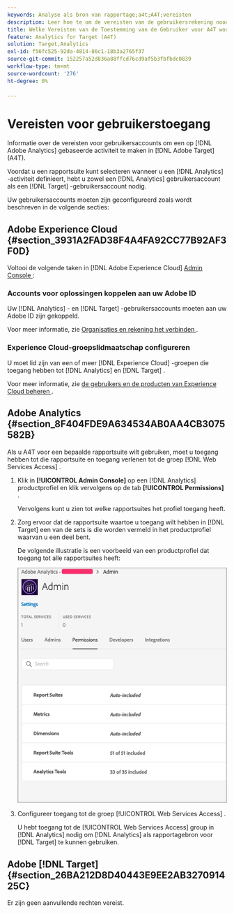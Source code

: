 ```yaml
---
keywords: Analyse als bron van rapportage;a4t;A4T;vereisten
description: Leer hoe te om de vereisten van de gebruikersrekening noodzakelijk te vormen om een op Adobe Analytics-Gebaseerde activiteit in Adobe  [!DNL Target]  tot stand te brengen gebruikend Analytics voor  [!DNL Target]  (A4T).
title: Welke Vereisten van de Toestemming van de Gebruiker voor A4T worden vereist?
feature: Analytics for Target (A4T)
solution: Target,Analytics
exl-id: f56fc525-92da-4814-86c1-18b3a2765f37
source-git-commit: 152257a52d836a88ffcd76cd9af5b3fbfbdc0839
workflow-type: tm+mt
source-wordcount: '276'
ht-degree: 0%

---
```


# Vereisten voor gebruikerstoegang

Informatie over de vereisten voor gebruikersaccounts om een op [!DNL Adobe Analytics] gebaseerde activiteit te maken in [!DNL Adobe Target] (A4T).

Voordat u een rapportsuite kunt selecteren wanneer u een [!DNL Analytics] -activiteit definieert, hebt u zowel een [!DNL Analytics] gebruikersaccount als een [!DNL Target] -gebruikersaccount nodig.

Uw gebruikersaccounts moeten zijn geconfigureerd zoals wordt beschreven in de volgende secties:

## Adobe Experience Cloud {#section_3931A2FAD38F4A4FA92CC77B92AF3F0D}

Voltooi de volgende taken in [!DNL Adobe Experience Cloud] [ Admin Console ](https://adminconsole.adobe.com):

### Accounts voor oplossingen koppelen aan uw Adobe ID

Uw [!DNL Analytics] - en [!DNL Target] -gebruikersaccounts moeten aan uw Adobe ID zijn gekoppeld.

Voor meer informatie, zie [ Organisaties en rekening het verbinden ](https://experienceleague.adobe.com/docs/core-services/interface/administration/organizations.html?lang=nl-NL).

### Experience Cloud-groepslidmaatschap configureren

U moet lid zijn van een of meer [!DNL Experience Cloud] -groepen die toegang hebben tot [!DNL Analytics] en [!DNL Target] .

Voor meer informatie, zie [ de gebruikers en de producten van Experience Cloud beheren ](https://experienceleague.adobe.com/docs/core-services/interface/manage-users-and-products/admin-getting-started.html?lang=nl-NL).

## Adobe Analytics {#section_8F404FDE9A634534AB0AA4CB3075582B}

Als u A4T voor een bepaalde rapportsuite wilt gebruiken, moet u toegang hebben tot die rapportsuite en toegang verlenen tot de groep [!DNL Web Services Access] .

1. Klik in **[!UICONTROL Admin Console]** op een [!DNL Analytics] productprofiel en klik vervolgens op de tab **[!UICONTROL Permissions]** .

   Vervolgens kunt u zien tot welke rapportsuites het profiel toegang heeft.

1. Zorg ervoor dat de rapportsuite waartoe u toegang wilt hebben in [!DNL Target] een van de sets is die worden vermeld in het productprofiel waarvan u een deel bent.

   De volgende illustratie is een voorbeeld van een productprofiel dat toegang tot alle rapportsuites heeft:

   ![ het lusje van de Toestemming van Admin Console ](/help/main/c-integrating-target-with-mac/a4t/assets/permissions-tab.png)

1. Configureer toegang tot de groep [!UICONTROL Web Services Access] .

   U hebt toegang tot de [!UICONTROL Web Services Access] group in [!DNL Analytics] nodig om [!DNL Analytics] als rapportagebron voor [!DNL Target] te kunnen gebruiken.


## Adobe [!DNL Target] {#section_26BA212D8D40443E9EE2AB327091425C}

Er zijn geen aanvullende rechten vereist.
